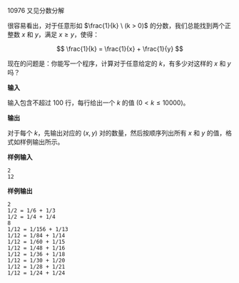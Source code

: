 10976 又见分数分解

很容易看出，对于任意形如 $\frac{1}{k} \ (k > 0)$ 的分数，我们总能找到两个正整数 $x$ 和 $y$，满足 $x \geq y$，使得：

$$
\frac{1}{k} = \frac{1}{x} + \frac{1}{y}
$$

现在的问题是：你能写一个程序，计算对于任意给定的 $k$，有多少对这样的 $x$ 和 $y$ 吗？

**输入**

输入包含不超过 100 行，每行给出一个 $k$ 的值 $(0 < k \leq 10000)$。

**输出**

对于每个 $k$，先输出对应的 $(x, y)$ 对的数量，然后按顺序列出所有 $x$ 和 $y$ 的值，格式如样例输出所示。

**样例输入**

```
2
12
```

**样例输出**

```
2
1/2 = 1/6 + 1/3
1/2 = 1/4 + 1/4
8
1/12 = 1/156 + 1/13
1/12 = 1/84 + 1/14
1/12 = 1/60 + 1/15
1/12 = 1/48 + 1/16
1/12 = 1/36 + 1/18
1/12 = 1/30 + 1/20
1/12 = 1/28 + 1/21
1/12 = 1/24 + 1/24
```